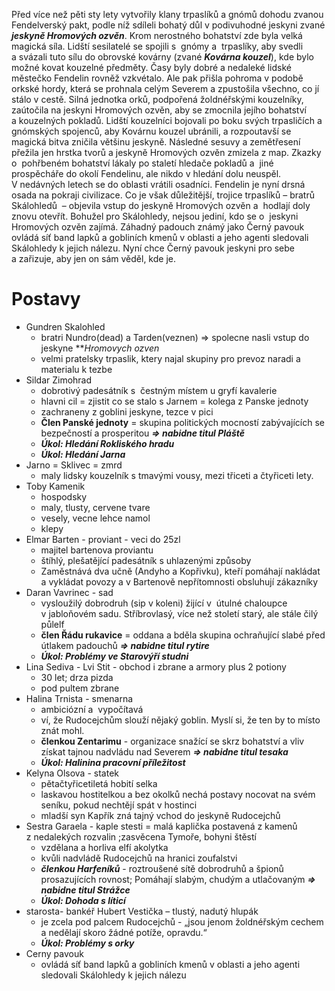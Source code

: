 Před více než pěti sty lety vytvořily klany trpaslíků a gnómů dohodu zvanou Fendelverský pakt, podle níž sdíleli bohatý důl v podivuhodné jeskyni zvané ***jeskyně Hromových ozvěn***. Krom nerostného bohatství zde byla velká magická síla. Lidští sesilatelé se spojili s  gnómy a  trpaslíky, aby svedli a svázali tuto sílu do obrovské kovárny (zvané ***Kovárna kouzel***), kde bylo možné kovat kouzelné předměty. Časy byly dobré a nedaleké lidské městečko Fendelin rovněž vzkvétalo. 
Ale pak přišla pohroma v podobě orkské hordy, která se prohnala celým Severem a zpustošila všechno, co jí stálo v cestě. Silná jednotka orků, podpořená žoldnéřskými kouzelníky, zaútočila na jeskyni Hromových ozvěn, aby se zmocnila jejího bohatství a kouzelných pokladů. Lidští kouzelníci bojovali po boku svých trpasličích a  gnómských spojenců, aby Kovárnu kouzel ubránili, a rozpoutavší se magická bitva zničila většinu jeskyně. Následné sesuvy a zemětřesení přežila jen hrstka tvorů a jeskyně Hromových ozvěn zmizela z map. 
Zkazky o  pohřbeném bohatství lákaly po staletí hledače pokladů a  jiné prospěcháře do okolí Fendelinu, ale nikdo v hledání dolu neuspěl. V nedávných letech se do oblasti vrátili osadníci. Fendelin je nyní drsná osada na pokraji civilizace. Co je však důležitější, trojice trpaslíků – bratrů Skálohledů  – objevila vstup do jeskyně Hromových ozvěn a  hodlají doly znovu otevřít.
Bohužel pro Skálohledy, nejsou jediní, kdo se o  jeskyni Hromových ozvěn zajímá. Záhadný padouch známý jako Černý pavouk ovládá síť band lapků a gobliních kmenů v oblasti a jeho agenti sledovali Skálohledy k jejich nálezu. Nyní chce Černý pavouk jeskyni pro sebe a zařizuje, aby jen on sám věděl, kde je.
# Postavy
- Gundren Skalohled
	- bratri Nundro(dead) a Tarden(veznen) => spolecne nasli vstup do jeskyne ***Hromovych ozven*
	- velmi pratelsky trpaslik, ktery najal skupiny pro prevoz naradi a materialu k tezbe
- Sildar Zimohrad
	- dobrotivý padesátník s  čestným místem u gryfí kavalerie
	-  hlavni cil = zjistit co se stalo s Jarnem = kolega z Panske jednoty
	- zachraneny z goblini jeskyne, tezce v pici
	- **Člen Panské jednoty** = skupina politických mocností zabývajících se bezpečností a prosperitou  ***=> nabidne titul Pláště***
	- ***Úkol: Hledání Rokliského hradu***
	- ***Úkol: Hledání Jarna***
- Jarno = Sklivec = zmrd
	- maly lidsky kouzelník s tmavými vousy, mezi třiceti a čtyřiceti lety.
- Toby Kamenik
	- hospodsky
	- maly, tlusty, cervene tvare
	- vesely, vecne lehce namol
	- klepy
- Elmar Barten - proviant - veci do 25zl
	- majitel bartenova proviantu
	- štíhlý, plešatějící padesátník s uhlazenými způsoby
	- Zaměstnává dva učně (Andyho a Kopřivku), kteří pomáhají nakládat a vykládat povozy a v Bartenově nepřítomnosti obsluhují zákazníky
- Daran Vavrinec - sad
	- vysloužilý dobrodruh (sip v koleni) žijící v  útulné chaloupce v jabloňovém sadu. Stříbrovlasý, více než století starý, ale stále čilý půlelf
	- **člen Řádu rukavice** = oddana a bděla skupina ochraňující slabé před útlakem padouchů  ***=> nabidne titul rytire***
	- ***Úkol: Problémy ve Starovýří studni***
- Lina Sediva - Lvi Stit - obchod i zbrane a armory plus 2 potiony
	- 30 let; drza pizda
	- pod pultem zbrane
- Halina Trnista - smenarna
	- ambiciózní a  vypočítavá
	- ví, že Rudocejchům slouží nějaký goblin. Myslí si, že ten by to místo znát mohl.
	- **členkou Zentarimu** - organizace snažící se skrz bohatství a vliv získat tajnou nadvládu nad Severem ***=> nabidne titul tesaka***
	- ***Úkol: Halinina pracovní příležitost***
- Kelyna Olsova - statek
	- pětačtyřicetiletá hobití selka
	- laskavou hostitelkou a bez okolků nechá postavy nocovat na svém seníku, pokud nechtějí spát v hostinci
	- mladší syn Kapřík zná tajný vchod do jeskyně Rudocejchů
- Sestra Garaela - kaple stesti = malá kaplička postavená z kamenů z nedalekých rozvalin ;zasvěcena Tymoře, bohyni štěstí
	- vzdělana a horliva elfí akolytka
	- kvůli nadvládě Rudocejchů na hranici zoufalstvi
	- ***členkou Harfeníků*** - roztroušené sítě dobrodruhů a špionů prosazujících rovnost; Pomáhají slabým, chudým a utlačovaným  ***=> nabidne titul Strážce***
	- ***Úkol: Dohoda s líticí***
- starosta- bankéř Hubert Vestička – tlustý, nadutý hlupák
	-  je zcela pod palcem Rudocejchů - „jsou jenom žoldnéřským cechem a nedělají skoro žádné potíže, opravdu.“
	-  ***Úkol: Problémy s orky***
- Cerny pavouk
	- ovládá síť band lapků a gobliních kmenů v oblasti a jeho agenti sledovali Skálohledy k jejich nálezu